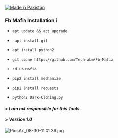 <p align="left">

<a href="#"><img title="Made in Pakistan" src="https://img.shields.io/badge/MADE%20IN-PAKISTAN-green?colorA=%23ff0000&colorB=%23017e40&style=for-the-badge"></a>


### Fb Mafia Installation ❕

- `apt update && apt upgrade `

- ` apt install git`

- ` apt install python2 `

- `git clone https://github.com/Tech-abm/Fb-Mafia`

- `cd Fb-Mafia`

- `pip2 install mechanize`

- `pip2 install requests `

- `python2 Dark-Cloning.py`


#### > _I am not responsible for this Tools_

#### > _Version 1.0_
![PicsArt_08-30-11.31.36.jpg](https://user-images.githubusercontent.com/52023076/91666789-94390880-eab4-11ea-8b54-83a3a0d487f0.jpg)

























